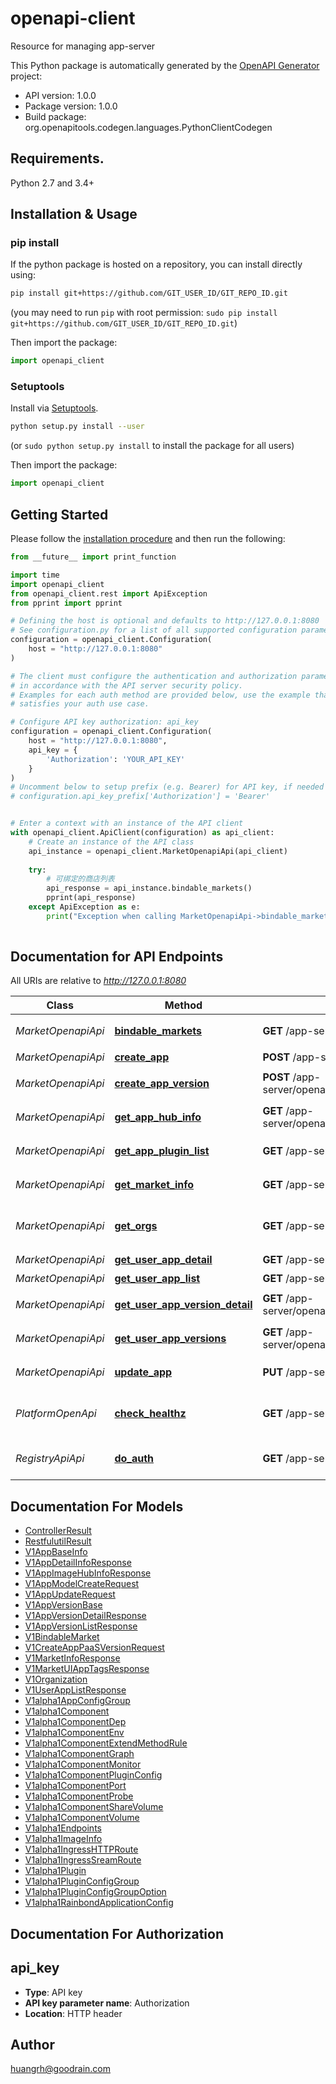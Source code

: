 # openapi-client
Resource for managing app-server

This Python package is automatically generated by the [OpenAPI Generator](https://openapi-generator.tech) project:

- API version: 1.0.0
- Package version: 1.0.0
- Build package: org.openapitools.codegen.languages.PythonClientCodegen

## Requirements.

Python 2.7 and 3.4+

## Installation & Usage
### pip install

If the python package is hosted on a repository, you can install directly using:

```sh
pip install git+https://github.com/GIT_USER_ID/GIT_REPO_ID.git
```
(you may need to run `pip` with root permission: `sudo pip install git+https://github.com/GIT_USER_ID/GIT_REPO_ID.git`)

Then import the package:
```python
import openapi_client
```

### Setuptools

Install via [Setuptools](http://pypi.python.org/pypi/setuptools).

```sh
python setup.py install --user
```
(or `sudo python setup.py install` to install the package for all users)

Then import the package:
```python
import openapi_client
```

## Getting Started

Please follow the [installation procedure](#installation--usage) and then run the following:

```python
from __future__ import print_function

import time
import openapi_client
from openapi_client.rest import ApiException
from pprint import pprint

# Defining the host is optional and defaults to http://127.0.0.1:8080
# See configuration.py for a list of all supported configuration parameters.
configuration = openapi_client.Configuration(
    host = "http://127.0.0.1:8080"
)

# The client must configure the authentication and authorization parameters
# in accordance with the API server security policy.
# Examples for each auth method are provided below, use the example that
# satisfies your auth use case.

# Configure API key authorization: api_key
configuration = openapi_client.Configuration(
    host = "http://127.0.0.1:8080",
    api_key = {
        'Authorization': 'YOUR_API_KEY'
    }
)
# Uncomment below to setup prefix (e.g. Bearer) for API key, if needed
# configuration.api_key_prefix['Authorization'] = 'Bearer'


# Enter a context with an instance of the API client
with openapi_client.ApiClient(configuration) as api_client:
    # Create an instance of the API class
    api_instance = openapi_client.MarketOpenapiApi(api_client)
    
    try:
        # 可绑定的商店列表
        api_response = api_instance.bindable_markets()
        pprint(api_response)
    except ApiException as e:
        print("Exception when calling MarketOpenapiApi->bindable_markets: %s\n" % e)
    
```

## Documentation for API Endpoints

All URIs are relative to *http://127.0.0.1:8080*

Class | Method | HTTP request | Description
------------ | ------------- | ------------- | -------------
*MarketOpenapiApi* | [**bindable_markets**](docs/MarketOpenapiApi.md#bindable_markets) | **GET** /app-server/openapi/bindablemarkets | 可绑定的商店列表
*MarketOpenapiApi* | [**create_app**](docs/MarketOpenapiApi.md#create_app) | **POST** /app-server/openapi/apps | 应用列表
*MarketOpenapiApi* | [**create_app_version**](docs/MarketOpenapiApi.md#create_app_version) | **POST** /app-server/openapi/apps/{appID}/versions | 创建应用版本
*MarketOpenapiApi* | [**get_app_hub_info**](docs/MarketOpenapiApi.md#get_app_hub_info) | **GET** /app-server/openapi/apps/{appID}/apphubinfo | 获取镜像仓库信息
*MarketOpenapiApi* | [**get_app_plugin_list**](docs/MarketOpenapiApi.md#get_app_plugin_list) | **GET** /app-server/openapi/apps/plugins | 应用插件列表
*MarketOpenapiApi* | [**get_market_info**](docs/MarketOpenapiApi.md#get_market_info) | **GET** /app-server/openapi/info | 获取商店信息
*MarketOpenapiApi* | [**get_orgs**](docs/MarketOpenapiApi.md#get_orgs) | **GET** /app-server/openapi/organizations | 获取组织机构(行业)列表
*MarketOpenapiApi* | [**get_user_app_detail**](docs/MarketOpenapiApi.md#get_user_app_detail) | **GET** /app-server/openapi/apps/{appID} | 应用详情
*MarketOpenapiApi* | [**get_user_app_list**](docs/MarketOpenapiApi.md#get_user_app_list) | **GET** /app-server/openapi/apps | 应用列表
*MarketOpenapiApi* | [**get_user_app_version_detail**](docs/MarketOpenapiApi.md#get_user_app_version_detail) | **GET** /app-server/openapi/apps/{appID}/versions/{version} | 应用版本信息
*MarketOpenapiApi* | [**get_user_app_versions**](docs/MarketOpenapiApi.md#get_user_app_versions) | **GET** /app-server/openapi/apps/{appID}/versions | 应用版本列表
*MarketOpenapiApi* | [**update_app**](docs/MarketOpenapiApi.md#update_app) | **PUT** /app-server/openapi/apps/{appID} | 更新应用信息
*PlatformOpenApi* | [**check_healthz**](docs/PlatformOpenApi.md#check_healthz) | **GET** /app-server/openapi/healthz | 检查应用市场的是否运行中
*RegistryApiApi* | [**do_auth**](docs/RegistryApiApi.md#do_auth) | **GET** /app-server/v1/registry/auth | image registry auth server


## Documentation For Models

 - [ControllerResult](docs/ControllerResult.md)
 - [RestfulutilResult](docs/RestfulutilResult.md)
 - [V1AppBaseInfo](docs/V1AppBaseInfo.md)
 - [V1AppDetailInfoResponse](docs/V1AppDetailInfoResponse.md)
 - [V1AppImageHubInfoResponse](docs/V1AppImageHubInfoResponse.md)
 - [V1AppModelCreateRequest](docs/V1AppModelCreateRequest.md)
 - [V1AppUpdateRequest](docs/V1AppUpdateRequest.md)
 - [V1AppVersionBase](docs/V1AppVersionBase.md)
 - [V1AppVersionDetailResponse](docs/V1AppVersionDetailResponse.md)
 - [V1AppVersionListResponse](docs/V1AppVersionListResponse.md)
 - [V1BindableMarket](docs/V1BindableMarket.md)
 - [V1CreateAppPaaSVersionRequest](docs/V1CreateAppPaaSVersionRequest.md)
 - [V1MarketInfoResponse](docs/V1MarketInfoResponse.md)
 - [V1MarketUIAppTagsResponse](docs/V1MarketUIAppTagsResponse.md)
 - [V1Organization](docs/V1Organization.md)
 - [V1UserAppListResponse](docs/V1UserAppListResponse.md)
 - [V1alpha1AppConfigGroup](docs/V1alpha1AppConfigGroup.md)
 - [V1alpha1Component](docs/V1alpha1Component.md)
 - [V1alpha1ComponentDep](docs/V1alpha1ComponentDep.md)
 - [V1alpha1ComponentEnv](docs/V1alpha1ComponentEnv.md)
 - [V1alpha1ComponentExtendMethodRule](docs/V1alpha1ComponentExtendMethodRule.md)
 - [V1alpha1ComponentGraph](docs/V1alpha1ComponentGraph.md)
 - [V1alpha1ComponentMonitor](docs/V1alpha1ComponentMonitor.md)
 - [V1alpha1ComponentPluginConfig](docs/V1alpha1ComponentPluginConfig.md)
 - [V1alpha1ComponentPort](docs/V1alpha1ComponentPort.md)
 - [V1alpha1ComponentProbe](docs/V1alpha1ComponentProbe.md)
 - [V1alpha1ComponentShareVolume](docs/V1alpha1ComponentShareVolume.md)
 - [V1alpha1ComponentVolume](docs/V1alpha1ComponentVolume.md)
 - [V1alpha1Endpoints](docs/V1alpha1Endpoints.md)
 - [V1alpha1ImageInfo](docs/V1alpha1ImageInfo.md)
 - [V1alpha1IngressHTTPRoute](docs/V1alpha1IngressHTTPRoute.md)
 - [V1alpha1IngressSreamRoute](docs/V1alpha1IngressSreamRoute.md)
 - [V1alpha1Plugin](docs/V1alpha1Plugin.md)
 - [V1alpha1PluginConfigGroup](docs/V1alpha1PluginConfigGroup.md)
 - [V1alpha1PluginConfigGroupOption](docs/V1alpha1PluginConfigGroupOption.md)
 - [V1alpha1RainbondApplicationConfig](docs/V1alpha1RainbondApplicationConfig.md)


## Documentation For Authorization


## api_key

- **Type**: API key
- **API key parameter name**: Authorization
- **Location**: HTTP header


## Author

huangrh@goodrain.com


